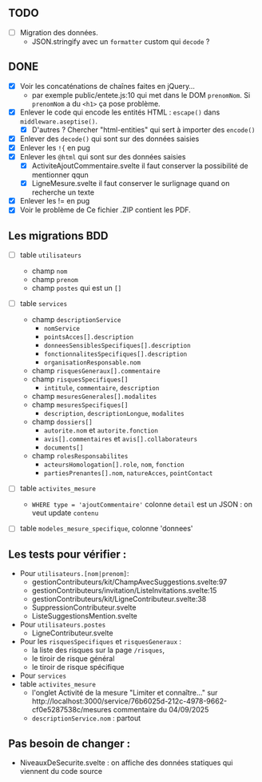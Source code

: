 ## TODO

- [ ] Migration des données.
  - JSON.stringify avec un `formatter` custom qui `decode` ?

## DONE

- [x] Voir les concaténations de chaînes faites en jQuery…
  - par exemple public/entete.js:10 qui met dans le DOM `prenomNom`. Si `prenomNom` a du `<h1>` ça pose problème.
- [x] Enlever le code qui encode les entités HTML : `escape()` dans `middleware.aseptise()`.
  - [x] D'autres ? Chercher "html-entities" qui sert à importer des `encode()`
- [x] Enlever des `decode()` qui sont sur des données saisies
- [x] Enlever les `!{` en pug
- [x] Enlever les `@html` qui sont sur des données saisies
  - [x] ActiviteAjoutCommentaire.svelte il faut conserver la possibilité de mentionner qqun
  - [x] LigneMesure.svelte il faut conserver le surlignage quand on recherche un texte
- [x] Enlever les != en pug
- [x] Voir le problème de Ce fichier .ZIP contient les <span id="nbPdfDisponibles"></span> PDF.

## Les migrations BDD

- [ ] table `utilisateurs`

  - champ `nom`
  - champ `prenom`
  - champ `postes` qui est un `[]`

- [ ] table `services`

  - champ `descriptionService`
    - `nomService`
    - `pointsAcces[].description`
    - `donneesSensiblesSpecifiques[].description`
    - `fonctionnalitesSpecifiques[].description`
    - `organisationResponsable.nom`
  - champ `risquesGeneraux[].commentaire`
  - champ `risquesSpecifiques[]`
    - `intitule`, `commentaire`, `description`
  - champ `mesuresGenerales[].modalites`
  - champ `mesuresSpecifiques[]`
    - `description`, `descriptionLongue`, `modalites`
  - champ `dossiers[]`
    - `autorite.nom` et `autorite.fonction`
    - `avis[].commentaires` et `avis[].collaborateurs`
    - `documents[]`
  - champ `rolesResponsabilites`
    - `acteursHomologation[].role`, `nom`, `fonction`
    - `partiesPrenantes[].nom`, `natureAcces`, `pointContact`

- [ ] table `activites_mesure`

  - `WHERE type = 'ajoutCommentaire'` colonne `detail` est un JSON : on veut update `contenu`

- [ ] table `modeles_mesure_specifique`, colonne 'donnees'

## Les tests pour vérifier :

- Pour `utilisateurs.[nom|prenom]`:
  - gestionContributeurs/kit/ChampAvecSuggestions.svelte:97
  - gestionContributeurs/invitation/ListeInvitations.svelte:15
  - gestionContributeurs/kit/LigneContributeur.svelte:38
  - SuppressionContributeur.svelte
  - ListeSuggestionsMention.svelte
- Pour `utilisateurs.postes`
  - LigneContributeur.svelte
- Pour les `risquesSpecifiques` et `risquesGeneraux` :
  - la liste des risques sur la page `/risques`,
  - le tiroir de risque général
  - le tiroir de risque spécifique
- Pour `services`
- table `activites_mesure`
  - l'onglet Activité de la mesure "Limiter et connaître…" sur http://localhost:3000/service/76b6025d-212c-4978-9662-cf0e5287538c/mesures commentaire du 04/09/2025
  - `descriptionService.nom` : partout

## Pas besoin de changer :

- NiveauxDeSecurite.svelte : on affiche des données statiques qui viennent du code source
